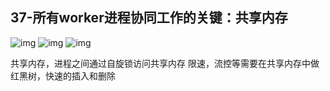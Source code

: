 ## 37-所有worker进程协同工作的关键：共享内存
![img](https://raw.githubusercontent.com/fanpan26/nginx-study/master/nginx/nginx-37-20190416202452.png)
![img](https://raw.githubusercontent.com/fanpan26/nginx-study/master/nginx/nginx-37-20190416202750.png)
![img](https://raw.githubusercontent.com/fanpan26/nginx-study/master/nginx/nginx-37-20190416203029.png)

共享内存，进程之间通过自旋锁访问共享内存
限速，流控等需要在共享内存中做
红黑树，快速的插入和删除